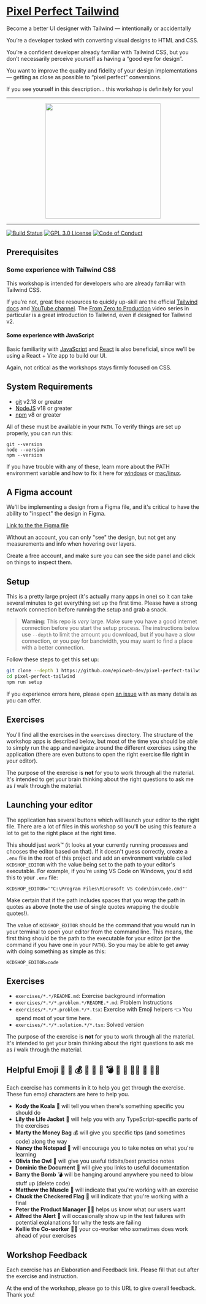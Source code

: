 # [Pixel Perfect Tailwind](https://www.epicweb.dev/workshops)

Become a better UI designer with Tailwind — intentionally or accidentally

You’re a developer tasked with converting visual designs to HTML and CSS.

You’re a confident developer already familiar with Tailwind CSS, but you don’t
necessarily perceive yourself as having a “good eye for design”.

You want to improve the quality and fidelity of your design implementations —
getting as close as possible to “pixel perfect” conversions.

If you see yourself in this description… this workshop is definitely for you!

---

<div align="center">
  <a
    alt="Epic Web logo with the words Deployed Version"
    href="https://epicweb-dev-pixel-perfect-tailwind.fly.dev/"
  >
    <img
      width="300px"
      src="https://github-production-user-asset-6210df.s3.amazonaws.com/1500684/254000390-447a3559-e7b9-4918-947a-1b326d239771.png"
    />
  </a>
</div>

<hr />

<!-- prettier-ignore-start -->
[![Build Status][build-badge]][build]
[![GPL 3.0 License][license-badge]][license]
[![Code of Conduct][coc-badge]][coc]
<!-- prettier-ignore-end -->

## Prerequisites

### Some experience with Tailwind CSS

This workshop is intended for developers who are already familiar with Tailwind
CSS.

If you’re not, great free resources to quickly up-skill are the official
[Tailwind docs](https://tailwindcss/com) and
[YouTube channel](https://youtube.com/tailwindlabs). The
[From Zero to Production](https://www.youtube.com/playlist?list=PL5f_mz_zU5eXWYDXHUDOLBE0scnuJofO0)
video series in particular is a great introduction to Tailwind, even if designed
for Tailwind v2.

#### Some experience with JavaScript

Basic familiarity with
[JavaScript](https://kentcdodds.com/blog/javascript-to-know-for-react) and
[React](https://egghead.io/courses/the-beginner-s-guide-to-react) is also
beneficial, since we’ll be using a React + Vite app to build our UI.

Again, not critical as the workshops stays firmly focused on CSS.

## System Requirements

- [git][git] v2.18 or greater
- [NodeJS][node] v18 or greater
- [npm][npm] v8 or greater

All of these must be available in your `PATH`. To verify things are set up
properly, you can run this:

```shell
git --version
node --version
npm --version
```

If you have trouble with any of these, learn more about the PATH environment
variable and how to fix it here for [windows][win-path] or
[mac/linux][mac-path].

## A Figma account

We'll be implementing a design from a Figma file, and it's critical to have the
ability to "inspect" the design in Figma.

[Link to the the Figma file](https://www.figma.com/file/P7JAJ2NX6SOw72iTa8eyjl/Pixel-Perfect-Tailwind?type=design&node-id=0%3A1&mode=design&t=WVR4uy4alsTwrVTc-1)

Without an account, you can only "see" the design, but not get any measurements
and info when hovering over layers.

Create a free account, and make sure you can see the side panel and click on
things to inspect them.

## Setup

This is a pretty large project (it's actually many apps in one) so it can take
several minutes to get everything set up the first time. Please have a strong
network connection before running the setup and grab a snack.

> **Warning**: This repo is _very_ large. Make sure you have a good internet
> connection before you start the setup process. The instructions below use
> `--depth` to limit the amount you download, but if you have a slow connection,
> or you pay for bandwidth, you may want to find a place with a better
> connection.

Follow these steps to get this set up:

```sh nonumber
git clone --depth 1 https://github.com/epicweb-dev/pixel-perfect-tailwind.git
cd pixel-perfect-tailwind
npm run setup
```

If you experience errors here, please open [an issue][issue] with as many
details as you can offer.

## Exercises

You'll find all the exercises in the `exercises` directory. The structure of the
workshop apps is described below, but most of the time you should be able to
simply run the app and navigate around the different exercises using the
application (there are even buttons to open the right exercise file right in
your editor).

The purpose of the exercise is **not** for you to work through all the material.
It's intended to get your brain thinking about the right questions to ask me as
_I_ walk through the material.

## Launching your editor

The application has several buttons which will launch your editor to the right
file. There are a lot of files in this workshop so you'll be using this feature
a lot to get to the right place at the right time.

This should just work™️ (it looks at your currently running processes and
chooses the editor based on that). If it doesn't guess correctly, create a
`.env` file in the root of this project and add an environment variable called
`KCDSHOP_EDITOR` with the value being set to the path to your editor's
executable. For example, if you're using VS Code on Windows, you'd add this to
your `.env` file:

```
KCDSHOP_EDITOR='"C:\Program Files\Microsoft VS Code\bin\code.cmd"'
```

Make certain that if the path includes spaces that you wrap the path in quotes
as above (note the use of single quotes wrapping the double quotes!).

The value of `KCDSHOP_EDITOR` should be the command that you would run in your
terminal to open your editor from the command line. This means, the first thing
should be the path to the executable for your editor (or the command if you have
one in your `PATH`). So you may be able to get away with doing something as
simple as this:

```
KCDSHOP_EDITOR=code
```

## Exercises

- `exercises/*.*/README.md`: Exercise background information
- `exercises/*.*/*.problem.*/README.*.md`: Problem Instructions
- `exercises/*.*/*.problem.*/*.tsx`: Exercise with Emoji helpers 👈 You spend
  most of your time here.
- `exercises/*.*/*.solution.*/*.tsx`: Solved version

The purpose of the exercise is **not** for you to work through all the material.
It's intended to get your brain thinking about the right questions to ask me as
_I_ walk through the material.

## Helpful Emoji 🐨 🦺 💰 📝 🦉 📜 💣 💪 🏁 👨‍💼 🚨 🧝‍♀️

Each exercise has comments in it to help you get through the exercise. These fun
emoji characters are here to help you.

- **Kody the Koala** 🐨 will tell you when there's something specific you should
  do
- **Lily the Life Jacket** 🦺 will help you with any TypeScript-specific parts
  of the exercises
- **Marty the Money Bag** 💰 will give you specific tips (and sometimes code)
  along the way
- **Nancy the Notepad** 📝 will encourage you to take notes on what you're
  learning
- **Olivia the Owl** 🦉 will give you useful tidbits/best practice notes
- **Dominic the Document** 📜 will give you links to useful documentation
- **Barry the Bomb** 💣 will be hanging around anywhere you need to blow stuff
  up (delete code)
- **Matthew the Muscle** 💪 will indicate that you're working with an exercise
- **Chuck the Checkered Flag** 🏁 will indicate that you're working with a final
- **Peter the Product Manager** 👨‍💼 helps us know what our users want
- **Alfred the Alert** 🚨 will occasionally show up in the test failures with
  potential explanations for why the tests are failing
- **Kellie the Co-worker** 🧝‍♀️ your co-worker who sometimes does work ahead of
  your exercises

## Workshop Feedback

Each exercise has an Elaboration and Feedback link. Please fill that out after
the exercise and instruction.

At the end of the workshop, please go to this URL to give overall feedback.
Thank you!

<!-- prettier-ignore-start -->
[npm]: https://www.npmjs.com/
[node]: https://nodejs.org
[git]: https://git-scm.com/
[build-badge]: https://img.shields.io/github/actions/workflow/status/epicweb-dev/pixel-perfect-tailwind/validate.yml?branch=main&logo=github&style=flat-square
[build]: https://github.com/epicweb-dev/pixel-perfect-tailwind/actions?query=workflow%3Avalidate
[license-badge]: https://img.shields.io/badge/license-GPL%203.0%20License-blue.svg?style=flat-square
[license]: https://github.com/epicweb-dev/pixel-perfect-tailwind/blob/main/LICENSE
[coc-badge]: https://img.shields.io/badge/code%20of-conduct-ff69b4.svg?style=flat-square
[coc]: https://kentcdodds.com/conduct
[win-path]: https://www.howtogeek.com/118594/how-to-edit-your-system-path-for-easy-command-line-access/
[mac-path]: http://stackoverflow.com/a/24322978/971592
[issue]: https://github.com/epicweb-dev/pixel-perfect-tailwind/issues/new
<!-- prettier-ignore-end -->
